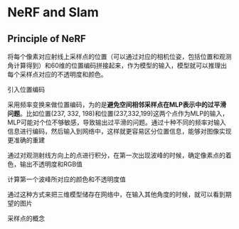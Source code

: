 # NeRF and Slam

## Principle of NeRF

将每个像素对应射线上采样点的位置（可以通过对应的相机位姿，包括位置和观测角计算得到）和60维的位置编码拼接起来，作为模型的输入，模型就可以推理出每个采样点对应的不透明度和颜色。

引入位置编码

采用频率变换来做位置编码，为的是**避免空间相邻采样点在MLP表示中的过平滑问题**。比如位置(237, 332, 198)和位置(237,332,199)这两个点作为MLP的输入，MLP可能对个位不够敏感，导致输出过平滑的问题。通过十种不同的频率对输入信息进行编码，然后输入到网络中，这样就更容易区分位置信息，能够对图像实现更准确的重建

通过对观测射线方向上的点进行积分，在第一次出现波峰的时候，确定像素点的着色，输出不透明度和RGB值

计算第一个波峰所对应的颜色和不透明度值

通过这种方式来把三维模型储存在网络中，在输入其他角度的时候，就可以看到期望的图片

采样点的概念